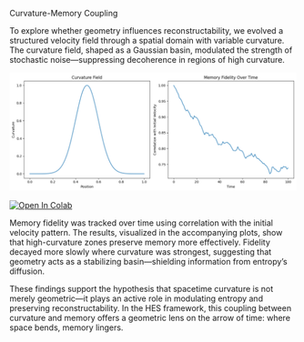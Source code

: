 Curvature-Memory Coupling

To explore whether geometry influences reconstructability, we evolved a structured velocity field through a spatial domain with variable curvature. The curvature field, shaped as a Gaussian basin, modulated the strength of stochastic noise—suppressing decoherence in regions of high curvature.

![Figure 1: Forwards Evolurtion](Figures/CurveMemory001.png)

[![Open In Colab](https://colab.research.google.com/assets/colab-badge.svg)](https://colab.research.google.com/github/chrishg23-jpg/HES-benchmark/blob/main/Curvature_Memory.ipynb)

Memory fidelity was tracked over time using correlation with the initial velocity pattern. The results, visualized in the accompanying plots, show that high-curvature zones preserve memory more effectively. Fidelity decayed more slowly where curvature was strongest, suggesting that geometry acts as a stabilizing basin—shielding information from entropy’s diffusion.

These findings support the hypothesis that spacetime curvature is not merely geometric—it plays an active role in modulating entropy and preserving reconstructability. In the HES framework, this coupling between curvature and memory offers a geometric lens on the arrow of time: where space bends, memory lingers.
